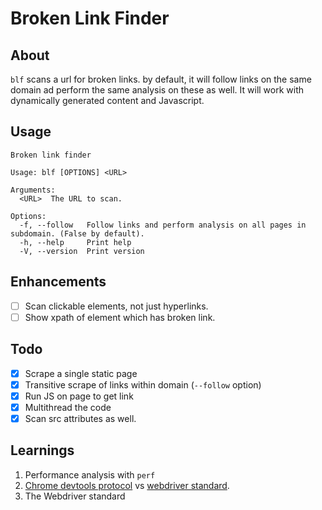 # Broken Link Finder

## About

`blf` scans a url for broken links. by default, it will follow links on the same domain ad perform the same analysis on these as well. It will work with dynamically generated content and Javascript.

## Usage

```
Broken link finder

Usage: blf [OPTIONS] <URL>

Arguments:
  <URL>  The URL to scan.

Options:
  -f, --follow   Follow links and perform analysis on all pages in subdomain. (False by default).
  -h, --help     Print help
  -V, --version  Print version
```

## Enhancements
- [ ] Scan clickable elements, not just hyperlinks.
- [ ] Show xpath of element which has broken link.

## Todo

- [x] Scrape a single static page
- [x] Transitive scrape of links within domain (`--follow` option)
- [x] Run JS on page to get link
- [x] Multithread the code
- [x] Scan src attributes as well.

## Learnings

1. Performance analysis with `perf`
2. [Chrome devtools protocol](https://chromedevtools.github.io/devtools-protocol/) vs [webdriver standard](https://www.w3.org/TR/webdriver2/).
3. The Webdriver standard

